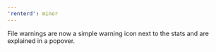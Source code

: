 ```yaml
---
'renterd': minor
---
```


File warnings are now a simple warning icon next to the stats and are explained in a popover.
